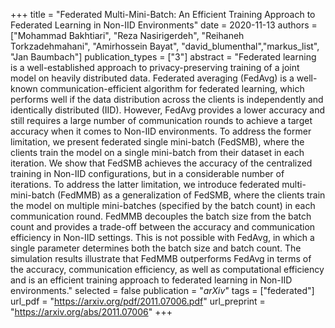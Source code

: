 +++
title = "Federated Multi-Mini-Batch: An Efficient Training Approach to Federated Learning in Non-IID Environments"
date = 2020-11-13
authors = ["Mohammad Bakhtiari", "Reza Nasirigerdeh", "Reihaneh Torkzadehmahani", "Amirhossein Bayat", "david_blumenthal","markus_list", "Jan Baumbach"]
publication_types = ["3"]
abstract = "Federated learning is a well-established approach to privacy-preserving training of a joint model on heavily distributed data. Federated averaging (FedAvg) is a well-known communication-efficient algorithm for federated learning, which performs well if the data distribution across the clients is independently and identically distributed (IID). However, FedAvg provides a lower accuracy and still requires a large number of communication rounds to achieve a target accuracy when it comes to Non-IID environments. To address the former limitation, we present federated single mini-batch (FedSMB), where the clients train the model on a single mini-batch from their dataset in each iteration. We show that FedSMB achieves the accuracy of the centralized training in Non-IID configurations, but in a considerable number of iterations. To address the latter limitation, we introduce federated multi-mini-batch (FedMMB) as a generalization of FedSMB, where the clients train the model on multiple mini-batches (specified by the batch count) in each communication round. FedMMB decouples the batch size from the batch count and provides a trade-off between the accuracy and communication efficiency in Non-IID settings. This is not possible with FedAvg, in which a single parameter determines both the batch size and batch count. The simulation results illustrate that FedMMB outperforms FedAvg in terms of the accuracy, communication efficiency, as well as computational efficiency and is an efficient training approach to federated learning in Non-IID environments."
selected = false
publication = "*arXiv*"
tags = ["federated"]
url_pdf = "https://arxiv.org/pdf/2011.07006.pdf"
url_preprint = "https://arxiv.org/abs/2011.07006"
+++

